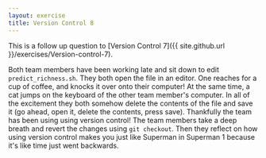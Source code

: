 ```yaml
---
layout: exercise
title: Version Control 8
---
```


This is a follow up question to
[Version Control 7]({{ site.github.url }}/exercises/Version-control-7).

Both team members have been working late and sit down to edit `predict_richness.sh`. 
They both open the file in an editor. One reaches for a cup of coffee, and knocks
it over onto their computer! At the same time, a cat jumps on the keyboard of the other
team member's computer. In all of the excitement they both somehow delete the contents of 
the file and save it (go ahead, open it, delete the contents, press save). Thankfully the
team has been using using version control! The team members take a deep breath and revert
the changes using `git checkout`. Then they reflect on how using version control makes you 
just like Superman in Superman 1 because it's like time just went backwards.
